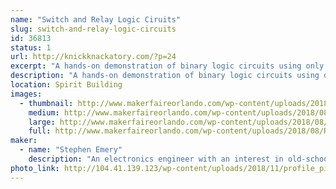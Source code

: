 ```yaml
---
name: "Switch and Relay Logic Ciruits"
slug: switch-and-relay-logic-circuits
id: 36813
status: 1
url: http://knickknackatory.com/?p=24
excerpt: "A hands-on demonstration of binary logic circuits using only switches and relays."
description: "A hands-on demonstration of binary logic circuits using only switches and relays. Circuits available for attendees to play with include a four-bit adder, river-crossing puzzles, and Ring the Bell, an IoT arcade machine based on the Chinese Ring Puzzle."
location: Spirit Building
images:
  - thumbnail: http://www.makerfaireorlando.com/wp-content/uploads/2018/08/RTB_2018_Side.png
    medium: http://www.makerfaireorlando.com/wp-content/uploads/2018/08/RTB_2018_Side.png
    large: http://www.makerfaireorlando.com/wp-content/uploads/2018/08/RTB_2018_Side.png
    full: http://www.makerfaireorlando.com/wp-content/uploads/2018/08/RTB_2018_Side.png
maker:
  - name: "Stephen Emery"
    description: "An electronics engineer with an interest in old-school switching logic."
photo_link: http://104.41.139.123/wp-content/uploads/2018/11/profile_pic_small.jpg
---
```

